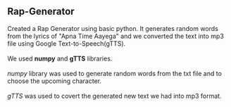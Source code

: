 <h2>Rap-Generator</h2>

Created a Rap Generator using basic python. It generates random words from the lyrics of "Apna Time Aayega" and we converted the text into mp3 file using Google Text-to-Speech(gTTS).<br><br>
We used <b>numpy</b> and <b>gTTS</b> libraries.<br><br>
*numpy* library was used to generate random words from the txt file and to choose the upcoming character.<br><br>
*gTTS* was used to covert the generated new text we had into mp3 format.<br><br>
